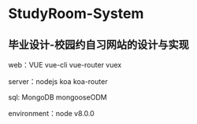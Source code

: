 # StudyRoom-System
<b>毕业设计-校园约自习网站的设计与实现</b>
---
web：VUE vue-cli vue-router vuex

server：nodejs koa koa-router  

sql: MongoDB mongooseODM

environment：node v8.0.0

  


